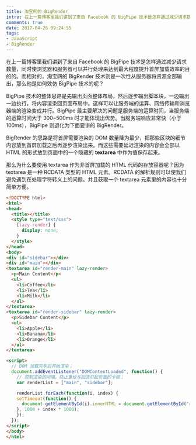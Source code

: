 ```yaml
---
title: 淘宝网的 BigRender
intro: 在上一篇博客里我们讲到了来自 Facebook 的 BigPipe 技术是怎样通过减少请求数量，同时使浏览器和服务器可以并行处理来达到最大程度提升首屏加载效率的目的的。而相对的，淘宝网的 BigRender 技术则是一次性从服务器将资源全部输出，那么他是如何效仿 BigPipe 技术的呢？
comments: true
date: 2017-04-26 09:24:55
tags:
- JavaScript
- BigRender
---
```


在上一篇博客里我们讲到了来自 Facebook 的 BigPipe 技术是怎样通过减少请求数量，同时使浏览器和服务器可以并行处理来达到最大程度提升首屏加载效率的目的的。而相对的，淘宝网的 BigRender 技术则是一次性从服务器将资源全部输出，那么他是如何效仿 BigPipe 技术的呢？

BigPipe 技术的整体思路是先输出页面整体布局，然后逐步输出脚本块，一边输出一边执行，将内容渲染回页面布局中。这样可以让服务端的运算、网络传输和浏览器端的渲染变成并行。BigPipe 最主要解决的问题是服务端的运算时间，当服务端的运算时间大于 300~500ms 时才能体现出优势。当服务端响应非常快（小于100ms），BigPipe 则退化为下面要讲的 BigRender。

BigRender 的思路是将首屏需要渲染的 DOM 数量降为最少，把那些区块的细节内容放到首屏加载之后再逐步渲染出来。而这些需要延迟渲染的内容会全部以 HTML 的形式放到页面中的一个隐藏的 **textarea** 中作为值保存起来。

那么为什么要使用 textarea 作为非首屏加载的 HTML 代码的存放容器呢？因为 textarea 是一种 RCDATA 类型的 HTML 元素。RCDATA 的解析规则可以使我们避免遇到在处理字符转义上的问题。并且获取一个 textarea 元素里的内容也十分简单方便。


```html
<!DOCTYPE html>
<html>
<head>
  <title></title>
  <style type="text/css">
    [lazy-render] {
      display: none;
    }
  </style>
</head>
<body>
<div id="sidebar"></div>
<div id="main"></div>
<textarea id="render-main" lazy-render>
  <p>Main Content</p>
  <ul>
    <li>Coffee</li>
    <li>Tea</li>
    <li>Milk</li>
  </ul>
</textarea>
<textarea id="render-sidebar" lazy-render>
  <p>Sidebar Content</p>
  <ul>
    <li>Apple</li>
    <li>Banana</li>
    <li>Orange</li>
  </ul>
</textarea>

<script>
  // DOM 加载完毕后开始渲染；
  document.addEventListener("DOMContentLoaded", function() {
    // 控制渲染的间隔，防止重绘与回流引起页面的卡顿；
    var renderList = ["main", "sidebar"];

    renderList.forEach(function(i, index) {
    setTimeout(function() {
      document.getElementById(i).innerHTML = document.getElementById("render-" + i).value;
    }, 1000 + index * 1000);
    });
  });
</script>
</body>
</html>
```

